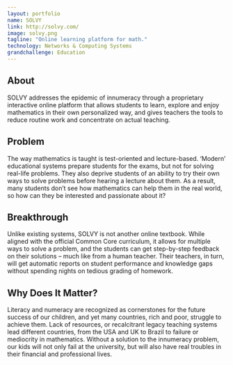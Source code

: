 ```yaml
---
layout: portfolio
name: SOLVY
link: http://solvy.com/
image: solvy.png
tagline: "Online learning platform for math."
technology: Networks & Computing Systems
grandchallenge: Education
---
```

## About

SOLVY addresses the epidemic of innumeracy through a proprietary interactive online platform that allows students to learn, explore and enjoy mathematics in their own personalized way, and gives teachers the tools to reduce routine work and concentrate on actual teaching.

## Problem

The way mathematics is taught is test-oriented and lecture-based. ‘Modern’ educational systems prepare students for the exams, but not for solving real-life problems. They also deprive students of an ability to try their own ways to solve problems before hearing a lecture about them. As a result, many students don’t see how mathematics can help them in the real world, so how can they be interested and passionate about it?

## Breakthrough

Unlike existing systems, SOLVY is not another online textbook. While aligned with the official Common Core curriculum, it allows for multiple ways to solve a problem, and the students can get step-by-step feedback on their solutions – much like from a human teacher. Their teachers, in turn, will get automatic reports on student performance and knowledge gaps without spending nights on tedious grading of homework.

## Why Does It Matter?

Literacy and numeracy are recognized as cornerstones for the future success of our children, and yet many countries, rich and poor, struggle to achieve them. Lack of resources, or recalcitrant legacy teaching systems lead different countries, from the USA and UK to Brazil to failure or mediocrity in mathematics. Without a solution to the innumeracy problem, our kids will not only fail at the university, but will also have real troubles in their financial and professional lives.